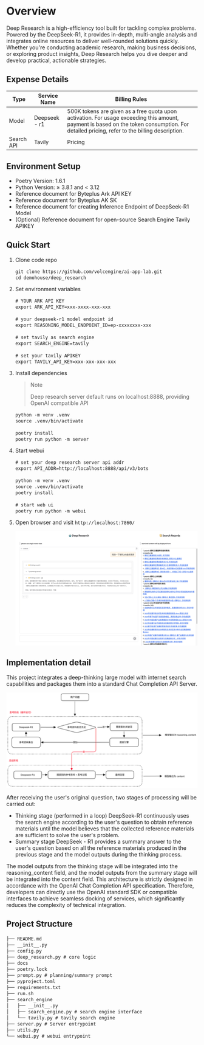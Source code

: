 # Overview

Deep Research is a high-efficiency tool built for tackling complex problems. Powered by the DeepSeek-R1, it provides in-depth, multi-angle analysis and integrates online resources to deliver well-rounded solutions quickly. Whether you're conducting academic research, making business decisions, or exploring product insights, Deep Research helps you dive deeper and develop practical, actionable strategies.

## Expense Details

| Type  | Service Name  | Billing Rules      |
| ------- | --------------- | -------------------------------------------------------------------------------------------------------------------------------------------------------------------------------------------- |
| Model | Deepseek - r1 | 500K tokens are given as a free quota upon activation. For usage exceeding this amount, payment is based on the token consumption. For detailed pricing, refer to the billing description. |
| Search API | Tavily | Pricing |

## Environment Setup

- Poetry Version: 1.6.1
- Python Version: ≥ 3.8.1 and < 3.12
- Reference document for Byteplus Ark API KEY
- Reference document for Byteplus AK SK
- Reference document for creating Inference Endpoint of DeepSeek-R1 Model
- (Optional) Reference document  for open-source Search Engine Tavily APIKEY

## Quick Start

1. Clone code repo

   ```shell
   git clone https://github.com/volcengine/ai-app-lab.git
   cd demohouse/deep_research
   ```

2. Set environment variables

    ```shell
    # YOUR ARK API KEY
    export ARK_API_KEY=xxx-xxxx-xxx-xxx

    # your deepseek-r1 model endpoint id
    export REASONING_MODEL_ENDPOINT_ID=ep-xxxxxxxx-xxx

    # set tavily as search engine
    export SEARCH_ENGINE=tavily

    # set your tavily APIKEY
    export TAVILY_API_KEY=xxx-xxx-xxx-xxx
    ```

3. Install dependencies

   > Note
   >
   > Deep research server default runs on localhost:8888, providing OpenAI compatible API
   >

   ```shell
   python -m venv .venv
   source .venv/bin/activate

   poetry install
   poetry run python -m server
   ```

4. Start webui

   ```shell
   # set your deep research server api addr
   export API_ADDR=http://localhost:8888/api/v3/bots

   python -m venv .venv
   source .venv/bin/activate
   poetry install

   # start web ui
   poetry run python -m webui
   ```

5. Open browser and visit `http://localhost:7860/`

   ![img.png](docs/webui.png)

## Implementation detail

This project integrates a deep-thinking large model with internet search capabilities and packages them into a standard Chat Completion API Server.

![img.png](docs/img.png)

After receiving the user's original question, two stages of processing will be carried out:

- Thinking stage (performed in a loop)
  DeepSeek-R1 continuously uses the search engine according to the user's question to obtain reference materials until the model believes that the collected reference materials are sufficient to solve the user's problem.
- Summary stage
  DeepSeek - R1 provides a summary answer to the user's question based on all the reference materials produced in the previous stage and the model outputs during the thinking process.

The model outputs from the thinking stage will be integrated into the reasoning_content field, and the model outputs from the summary stage will be integrated into the content field. This architecture is strictly designed in accordance with the OpenAI Chat Completion API specification. Therefore, developers can directly use the OpenAI standard SDK or compatible interfaces to achieve seamless docking of services, which significantly reduces the complexity of technical integration.

## Project Structure

```shell
├── README.md
├── __init__.py
├── config.py
├── deep_research.py # core logic
├── docs
├── poetry.lock
├── prompt.py # planning/summary prompt
├── pyproject.toml
├── requirements.txt
├── run.sh
├── search_engine
│   ├── __init__.py
│   ├── search_engine.py # search engine interface
│   └── tavily.py # tavily search engine
├── server.py # Server entrypoint
├── utils.py
└── webui.py # webui entrypoint
```
